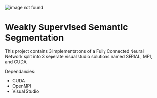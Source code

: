 ![image not found](https://github.com/kobusvdwalt/parallel-neural-network/blob/master/_landing_page/landing.jpg?raw=true)

# Weakly Supervised Semantic Segmentation

This project contains 3 implementations of a Fully Connected Neural Network split into 3 seperate visual studio solutions named SERIAL, MPI, and CUDA.

Dependancies:
* CUDA
* OpenMPI
* Visual Studio